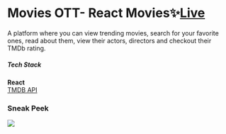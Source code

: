 # Movies OTT- React Movies✨[Live](https://distracted-bell-ebece1.netlify.app/)

A platform where you can view trending movies,
search for your favorite ones, read about them,
view their actors, directors and checkout
their TMDb rating.

##### Tech Stack

**React**\
[TMDB API](https://www.themoviedb.org/documentation/api)

### Sneak Peek

![](https://github.com/kritika243/movies-ott/blob/main/public/demo.gif)
